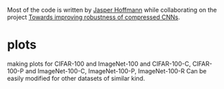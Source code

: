 Most of the code is written by [Jasper Hoffmann](https://github.com/JasperHoffmann) while collaborating on the project [Towards improving robustness of compressed CNNs](https://github.com/JasperHoffmann/pruneshift).

# plots
making plots for CIFAR-100 and ImageNet-100
and CIFAR-100-C, CIFAR-100-P and ImageNet-100-C, ImageNet-100-P, ImageNet-100-R
Can be easily modified for other datasets of similar kind.
